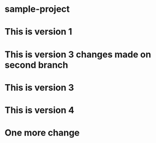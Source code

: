 # sample-project
# This is version 1
# This is version 3 changes made on second branch
# This is version 3
# This is version 4
# One more change

